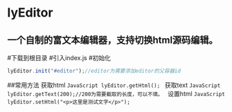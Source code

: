 lyEditor
====
一个自制的富文本编辑器，支持切换html源码编辑。
----
#下载到根目录
#引入index.js
#初始化
```JavaScript
lyEditor.init("#editor");//editor为需要添加editor的父容器id
```
##常用方法
        获取html
        ```JavaScript
        lyEditor.getHtml();
        ```
        获取text
        ```JavaScript
        lyEditor.getText(200);//200为需要截取的长度，可以不填。
        ```
        设置html
        ```JavaScript
        lyEditor.setHtml("<p>这里是测试文字</p>");
        ```
